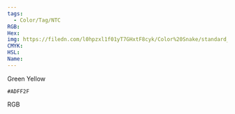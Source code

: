 ```yaml
---
tags:
  - Color/Tag/NTC
RGB:
Hex:
img: https://filedn.com/l0hpzxl1f01yT7GHxtF8cyk/Color%20Snake/standard_csv_to_svg/%23/ADFF2F.svg
CMYK:
HSL:
Name:
---
```

Green Yellow
```palette
#ADFF2F
```
RGB
